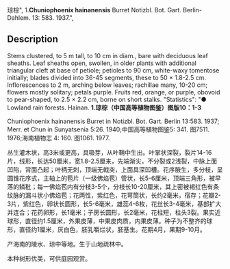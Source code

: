 琼棕",
1.**Chuniophoenix hainanensis** Burret Notizbl. Bot. Gart. Berlin-Dahlem. 13: 583. 1937.",

## Description
Stems clustered, to 5 m tall, to 10 cm in diam., bare with deciduous leaf sheaths. Leaf sheaths open, swollen, in older plants with additional triangular cleft at base of petiole; petioles to 90 cm, white-waxy tomentose initially; blades divided into 36-45 segments, these to 50 × 1.8-2.5 cm. Inflorescences to 2 m, arching below leaves; rachillae many, 10-20 cm; flowers mostly solitary; petals purple. Fruits red, orange, or purple, obovoid to pear-shaped, to 2.5 × 2.2 cm, borne on short stalks.
  "Statistics": "● Lowland rain forests. Hainan.
**1.琼棕（中国高等植物图鉴）图版10：1-3**

Chuniophoenix hainanensis Burret in Notizbl. Bot. Gart. Berlin 13:583. 1937; Merr. et Chun in Sunyatsenia 5:26. 1940;中国高等植物图鉴5: 341. 图7511. 1976;海南植物志 4: 160. 图1061. 1977.

丛生灌木状，高3米或更高，具吸芽，从叶鞘中生出。叶掌状深裂，裂片14-16片，线形，长达50厘米，宽1.8-2.5厘来，先端渐尖，不分裂或2浅裂，中脉上面凹陷，背面凸起；叶柄无刺，顶端无戟突，上面具深凹槽。花序腋生，多分枝，呈圆锥花序式，主轴上的苞片（一级佛焰苞）管状，长5-6厘米，顶端三角形，被早落的鳞秕；每一佛焰苞内有分枝3-5个，分枝长10-20厘米，其上密被褐红色有条纹脉的漏斗状小佛焰苞；花两性，紫红色，花萼筒状，长约2毫米，宿存；花瓣2-3片，紫红色，卵状长圆形，长5-6毫米，雄蕊4-6枚，花丝长3-4毫米，基部扩大并连合；花药卵形，长1毫米；子房长圆形，长2毫米，花柱短，柱头3裂。果实近球形，直径约1.5厘米，外果皮薄，中果皮肉质，内果皮薄。种子为不整齐的球形，直径约1厘米，灰白色，胚乳嚼烂状，胚基生。花期4月，果期9-10月。

产海南的陵水、琼中等地。生于山地疏林中。

本种树形优美，可供庭园观赏。
